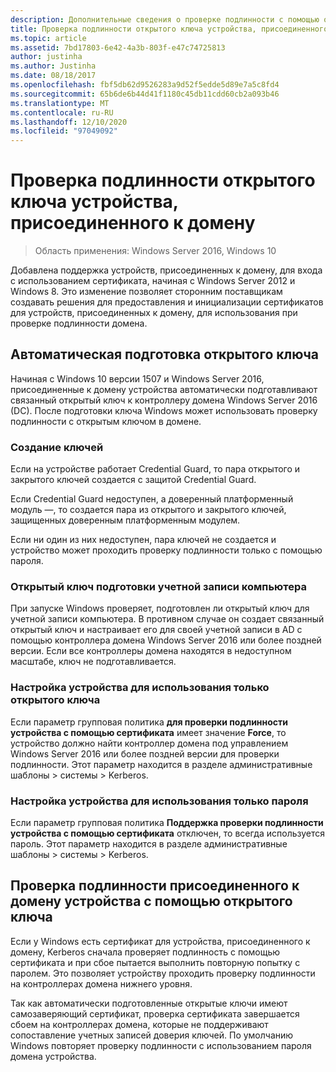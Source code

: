 ```yaml
---
description: Дополнительные сведения о проверке подлинности с помощью открытого ключа устройства, присоединенного к домену
title: Проверка подлинности открытого ключа устройства, присоединенного к домену
ms.topic: article
ms.assetid: 7bd17803-6e42-4a3b-803f-e47c74725813
author: justinha
ms.author: Justinha
ms.date: 08/18/2017
ms.openlocfilehash: fbf5db62d9526283a9d52f5edde5d89e7a5c8fd4
ms.sourcegitcommit: 65b6de6b44d41f1180c45db11cdd60cb2a093b46
ms.translationtype: MT
ms.contentlocale: ru-RU
ms.lasthandoff: 12/10/2020
ms.locfileid: "97049092"
---
```

# <a name="domain-joined-device-public-key-authentication"></a>Проверка подлинности открытого ключа устройства, присоединенного к домену

>Область применения: Windows Server 2016, Windows 10

Добавлена поддержка устройств, присоединенных к домену, для входа с использованием сертификата, начиная с Windows Server 2012 и Windows 8. Это изменение позволяет сторонним поставщикам создавать решения для предоставления и инициализации сертификатов для устройств, присоединенных к домену, для использования при проверке подлинности домена.

## <a name="automatic-public-key-provisioning"></a>Автоматическая подготовка открытого ключа

Начиная с Windows 10 версии 1507 и Windows Server 2016, присоединенные к домену устройства автоматически подготавливают связанный открытый ключ к контроллеру домена Windows Server 2016 (DC). После подготовки ключа Windows может использовать проверку подлинности с открытым ключом в домене.

### <a name="key-generation"></a>Создание ключей
Если на устройстве работает Credential Guard, то пара открытого и закрытого ключей создается с защитой Credential Guard.

Если Credential Guard недоступен, а доверенный платформенный модуль —, то создается пара из открытого и закрытого ключей, защищенных доверенным платформенным модулем.

Если ни один из них недоступен, пара ключей не создается и устройство может проходить проверку подлинности только с помощью пароля.

### <a name="provisioning-computer-account-public-key"></a>Открытый ключ подготовки учетной записи компьютера
При запуске Windows проверяет, подготовлен ли открытый ключ для учетной записи компьютера. В противном случае он создает связанный открытый ключ и настраивает его для своей учетной записи в AD с помощью контроллера домена Windows Server 2016 или более поздней версии. Если все контроллеры домена находятся в недоступном масштабе, ключ не подготавливается.

### <a name="configuring-device-to-only-use-public-key"></a>Настройка устройства для использования только открытого ключа
Если параметр групповая политика **для проверки подлинности устройства с помощью сертификата** имеет значение **Force**, то устройство должно найти контроллер домена под управлением Windows Server 2016 или более поздней версии для проверки подлинности. Этот параметр находится в разделе административные шаблоны > системы > Kerberos.

### <a name="configuring-device-to-only-use-password"></a>Настройка устройства для использования только пароля
Если параметр групповая политика **Поддержка проверки подлинности устройства с помощью сертификата** отключен, то всегда используется пароль. Этот параметр находится в разделе административные шаблоны > системы > Kerberos.

## <a name="domain-joined-device-authentication-using-public-key"></a>Проверка подлинности присоединенного к домену устройства с помощью открытого ключа
Если у Windows есть сертификат для устройства, присоединенного к домену, Kerberos сначала проверяет подлинность с помощью сертификата и при сбое пытается выполнить повторную попытку с паролем. Это позволяет устройству проходить проверку подлинности на контроллерах домена нижнего уровня.

Так как автоматически подготовленные открытые ключи имеют самозаверяющий сертификат, проверка сертификата завершается сбоем на контроллерах домена, которые не поддерживают сопоставление учетных записей доверия ключей. По умолчанию Windows повторяет проверку подлинности с использованием пароля домена устройства.


